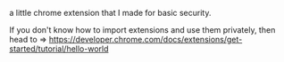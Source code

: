 a little chrome extension that I made for basic security.

If you don't know how to import extensions and use them privately, then head to => https://developer.chrome.com/docs/extensions/get-started/tutorial/hello-world

